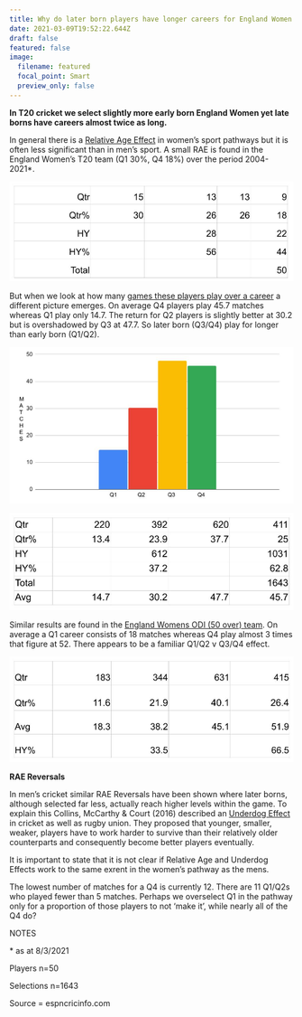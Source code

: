 ```yaml
---
title: Why do later born players have longer careers for England Women in T20 cricket?
date: 2021-03-09T19:52:22.644Z
draft: false
featured: false
image:
  filename: featured
  focal_point: Smart
  preview_only: false
---
```

**In T20 cricket we select slightly more early born England Women yet late borns have careers almost twice as long.** 

In general there is a [Relative Age Effect](https://onemoresummer.co.uk/post/what-is-relative-age-effect/) in women’s sport pathways but it is often less significant than in men’s sport. A small RAE is found in the England Women’s T20 team (Q1 30%, Q4 18%) over the period 2004-2021*.

![](womens-it20-qtrs.jpg)

But when we look at how many [games these players play over a career](https://onemoresummer.co.uk/post/matches-played-by-birth-quarter/) a different picture emerges. On average Q4 players play 45.7 matches whereas Q1 play only 14.7. The return for Q2 players is slightly better at 30.2 but is overshadowed by Q3 at 47.7. So later born (Q3/Q4) play for longer than early born (Q1/Q2). 

![](womens-t20i-career-matches.jpg)

![](womens-it20-matches-by-qtr.jpg)

Similar results are found in the [England Womens ODI (50 over) team](https://onemoresummer.co.uk/post/relative-age-effect-in-womens-cricket-engalnd-odi-selection/). On average a Q1 career consists of 18 matches whereas Q4 play almost 3 times that figure at 52. There appears to be a familiar Q1/Q2 v Q3/Q4 effect.

![](womens-odi-matches-by-qtr.jpg)

**RAE Reversals**

In men’s cricket similar RAE Reversals have been shown where later borns, although selected far less, actually reach higher levels within the game. To explain this Collins, McCarthy & Court (2016) described an [Underdog Effect](https://onemoresummer.co.uk/post/what-is-the-underdog-effect/) in cricket as well as rugby union. They proposed that younger, smaller, weaker, players have to work harder to survive than their relatively older counterparts and consequently become better players eventually.

It is important to state that it is not clear if Relative Age and Underdog Effects work to the same exrent in the women’s pathway as the mens.

The lowest number of matches for a Q4 is currently 12. There are 11 Q1/Q2s who played fewer than 5 matches. Perhaps we overselect Q1 in the pathway only for a proportion of those players to not ‘make it’, while nearly all of the Q4 do?



NOTES

\* as at 8/3/2021

Players n=50

Selections n=1643

Source = espncricinfo.com